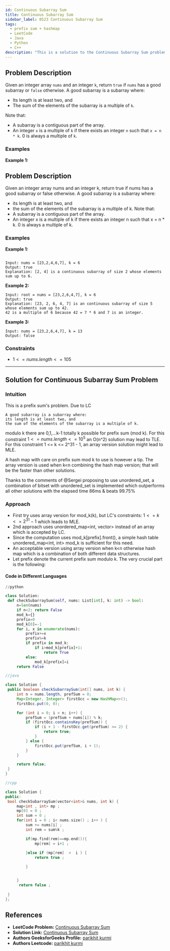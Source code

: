 ```yaml
---
id: Continuous Subarray Sum
title: Continuous Subarray Sum
sidebar_label: 0523 Continuous Subarray Sum
tags:
  - prefix sum + hashmap
  - LeetCode
  - Java
  - Python
  - C++
description: "This is a solution to the Continuous Subarray Sum problem on LeetCode."
---
```


## Problem Description

Given an integer array `nums` and an integer `k`, return `true` if `nums` has a good subarray or `false` otherwise. A good subarray is a subarray where:

- Its length is at least two, and
- The sum of the elements of the subarray is a multiple of `k`.

Note that:
- A subarray is a contiguous part of the array.
- An integer `x` is a multiple of `k` if there exists an integer `n` such that `x = n * k`. 0 is always a multiple of `k`.

### Examples

**Example 1:**



## Problem Description

Given an integer array nums and an integer k, return true if nums has a good subarray or false otherwise.
A good subarray is a subarray where:

 - its length is at least two, and
 - the sum of the elements of the subarray is a multiple of k.
Note that:
 - A subarray is a contiguous part of the array.
 - An integer x is a multiple of k if there exists an integer n such that x = n * k. 0 is always a multiple of k.

### Examples

**Example 1:**

```

Input: nums = [23,2,4,6,7], k = 6
Output: true
Explanation: [2, 4] is a continuous subarray of size 2 whose elements sum up to 6.

```

**Example 2:**


```
Input: root = nums = [23,2,6,4,7], k = 6
Output: true
Explanation: [23, 2, 6, 4, 7] is an continuous subarray of size 5 whose elements sum up to 42.
42 is a multiple of 6 because 42 = 7 * 6 and 7 is an integer.
```

**Example 3:**


```
Input: nums = [23,2,6,4,7], k = 13
Output: false
```


### Constraints

-  $1 <= nums.length <= 105$


---

## Solution for  Continuous Subarray Sum Problem

### Intuition
This is a prefix sum's problem. Due to LC

    A good subarray is a subarray where:
    its length is at least two, and
    the sum of the elements of the subarray is a multiple of k.

modulo k there are 0,1,...k-1 totally k possible for prefix sum (mod k).
For this constraint $1 <= nums.length <= 10^5$ an O(n^2) solution may lead to TLE.
For this constraint 1 <= k <= 2^31 - 1, an array version solution might lead to MLE.

A hash map with care on prefix sum mod k to use is however a tip. The array version is used when k<n combining the hash map version; that will be the faster than other solutions.

Thanks to the comments of @Sergei proposing to use unordered_set, a combination of bitset with unordered_set is implemented which outperforms all other solutions with the elapsed time 86ms & beats 99.75%


### Approach


   - First try uses array version for mod_k(k), but LC's constraints: $1 <= k <= 2^31 - 1$ which leads to MLE.
   - 2nd approach uses unordered_map<int, vector<int>> instead of an array which is accepted by LC.
   - Since the computation uses mod_k[prefix].front(), a simple hash table unordered_map<int, int> mod_k is sufficient for this need.
   - An acceptable version using array version when k<n otherwise hash map which is a combination of both different data structures.
   - Let prefix denote the current prefix sum modulo k. The very crucial part is the following:




#### Code in Different Languages

<Tabs>
  <TabItem value="Python" label="Python">
  <SolutionAuthor name="@parikhitkurmi"/>
    
   ```python
//python

   class Solution:
    def checkSubarraySum(self, nums: List[int], k: int) -> bool:
        n=len(nums)
        if n<2: return False
        mod_k={}
        prefix=0
        mod_k[0]=-1
        for i, x in enumerate(nums):
            prefix+=x
            prefix%=k
            if prefix in mod_k:
                if i>mod_k[prefix]+1:
                    return True
            else:
                mod_k[prefix]=i
        return False
```
  </TabItem>
  <TabItem value="Java" label="Java">
  <SolutionAuthor name="@parikhitkurmi"/>

   ```java
//java

   class Solution {
    public boolean checkSubarraySum(int[] nums, int k) {
        int n = nums.length, prefSum = 0;
        Map<Integer, Integer> firstOcc = new HashMap<>();
        firstOcc.put(0, 0);

        for (int i = 0; i < n; i++) {
            prefSum = (prefSum + nums[i]) % k;
            if (firstOcc.containsKey(prefSum)) {
                if (i + 1 - firstOcc.get(prefSum) >= 2) {
                    return true;
                }
            } else {
                firstOcc.put(prefSum, i + 1);
            }
        }

        return false;
    }
}

```
</TabItem>
<TabItem value="C++" label="C++">
<SolutionAuthor name="@parikhitkurmi"/>

   ```cpp
//cpp

   class Solution {
public:
    bool checkSubarraySum(vector<int>& nums, int k) {
        map<int , int> mp ; 
        mp[0] = 0 ;
        int sum = 0 ; 
        for(int i = 0 ; i< nums.size() ; i++ ) {
            sum += nums[i] ;
            int rem = sum%k ;

            if(mp.find(rem)==mp.end()){
                mp[rem] = i+1 ; 
                
            }else if (mp[rem]  <  i ) {
                return true ;

            }


        } 
         return false ;
        
    }
};

```

  </TabItem>
</Tabs>





## References

- **LeetCode Problem:** [Continuous Subarray Sum](https://leetcode.com/problems/continuous-subarray-sum/)
- **Solution Link:** [Continuous Subarray Sum](https://leetcode.com/problems/continuous-subarray-sum/submissions/1281964300/)
- **Authors GeeksforGeeks Profile:** [parikhit kurmi](https://www.geeksforgeeks.org/user/sololeveler673/)
- **Authors Leetcode:** [parikhit kurmi](https://leetcode.com/u/parikhitkurmi14/)
